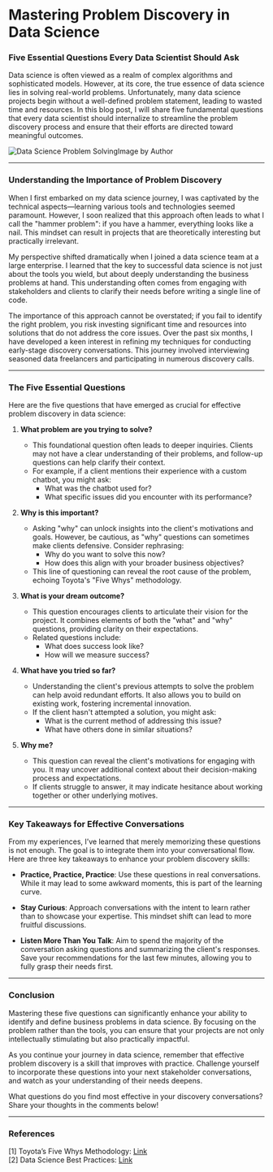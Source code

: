 # Mastering Problem Discovery in Data Science
### Five Essential Questions Every Data Scientist Should Ask

Data science is often viewed as a realm of complex algorithms and sophisticated models. However, at its core, the true essence of data science lies in solving real-world problems. Unfortunately, many data science projects begin without a well-defined problem statement, leading to wasted time and resources. In this blog post, I will share five fundamental questions that every data scientist should internalize to streamline the problem discovery process and ensure that their efforts are directed toward meaningful outcomes.

![Data Science Problem Solving](https://example.com/image.jpg)Image by Author

* * *

### Understanding the Importance of Problem Discovery

When I first embarked on my data science journey, I was captivated by the technical aspects—learning various tools and technologies seemed paramount. However, I soon realized that this approach often leads to what I call the "hammer problem": if you have a hammer, everything looks like a nail. This mindset can result in projects that are theoretically interesting but practically irrelevant.

My perspective shifted dramatically when I joined a data science team at a large enterprise. I learned that the key to successful data science is not just about the tools you wield, but about deeply understanding the business problems at hand. This understanding often comes from engaging with stakeholders and clients to clarify their needs before writing a single line of code. 

The importance of this approach cannot be overstated; if you fail to identify the right problem, you risk investing significant time and resources into solutions that do not address the core issues. Over the past six months, I have developed a keen interest in refining my techniques for conducting early-stage discovery conversations. This journey involved interviewing seasoned data freelancers and participating in numerous discovery calls.

* * *

### The Five Essential Questions

Here are the five questions that have emerged as crucial for effective problem discovery in data science:

1. **What problem are you trying to solve?**
   - This foundational question often leads to deeper inquiries. Clients may not have a clear understanding of their problems, and follow-up questions can help clarify their context.
   - For example, if a client mentions their experience with a custom chatbot, you might ask:
     - What was the chatbot used for?
     - What specific issues did you encounter with its performance?

2. **Why is this important?**
   - Asking "why" can unlock insights into the client's motivations and goals. However, be cautious, as "why" questions can sometimes make clients defensive. Consider rephrasing:
     - Why do you want to solve this now?
     - How does this align with your broader business objectives?
   - This line of questioning can reveal the root cause of the problem, echoing Toyota's "Five Whys" methodology.

3. **What is your dream outcome?**
   - This question encourages clients to articulate their vision for the project. It combines elements of both the "what" and "why" questions, providing clarity on their expectations.
   - Related questions include:
     - What does success look like?
     - How will we measure success?

4. **What have you tried so far?**
   - Understanding the client's previous attempts to solve the problem can help avoid redundant efforts. It also allows you to build on existing work, fostering incremental innovation.
   - If the client hasn't attempted a solution, you might ask:
     - What is the current method of addressing this issue?
     - What have others done in similar situations?

5. **Why me?**
   - This question can reveal the client's motivations for engaging with you. It may uncover additional context about their decision-making process and expectations.
   - If clients struggle to answer, it may indicate hesitance about working together or other underlying motives.

* * *

### Key Takeaways for Effective Conversations

From my experiences, I’ve learned that merely memorizing these questions is not enough. The goal is to integrate them into your conversational flow. Here are three key takeaways to enhance your problem discovery skills:

- **Practice, Practice, Practice**: Use these questions in real conversations. While it may lead to some awkward moments, this is part of the learning curve.
  
- **Stay Curious**: Approach conversations with the intent to learn rather than to showcase your expertise. This mindset shift can lead to more fruitful discussions.

- **Listen More Than You Talk**: Aim to spend the majority of the conversation asking questions and summarizing the client's responses. Save your recommendations for the last few minutes, allowing you to fully grasp their needs first.

* * *

### Conclusion

Mastering these five questions can significantly enhance your ability to identify and define business problems in data science. By focusing on the problem rather than the tools, you can ensure that your projects are not only intellectually stimulating but also practically impactful. 

As you continue your journey in data science, remember that effective problem discovery is a skill that improves with practice. Challenge yourself to incorporate these questions into your next stakeholder conversations, and watch as your understanding of their needs deepens. 

What questions do you find most effective in your discovery conversations? Share your thoughts in the comments below!

* * *

### References
[1] Toyota’s Five Whys Methodology: [Link](https://www.toyota-global.com/company/vision_philosophy/toyota_ways/5whys/)  
[2] Data Science Best Practices: [Link](https://www.datasciencebestpractices.com/)
